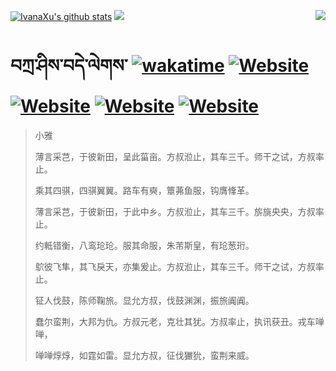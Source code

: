 [![IvanaXu's github stats](https://github-readme-stats.vercel.app/api?username=IvanaXu&theme=codeSTACKr)](https://github.com/anuraghazra/github-readme-stats)
<img align="right" src="https://github-readme-stats.vercel.app/api/top-langs/?username=IvanaXu&langs_count=8&theme=codeSTACKr" />
<img src="https://github-readme-stats.vercel.app/api/wakatime?username=IvanaXu&layout=compact&langs_count=8&theme=codeSTACKr&custom_title=Programming&nbsp;Times&nbsp;(Since&nbsp;Jul.29.2021)&range=all_time" />
# བཀྲ་ཤིས་བདེ་ལེགས་	[![wakatime](https://wakatime.com/badge/user/5043ee4a-e361-4607-9d47-d557f2005d05.svg)](https://wakatime.com/@5043ee4a-e361-4607-9d47-d557f2005d05)	[![Website](https://img.shields.io/website?label=tianchi&up_color=orange&up_message=IvanaXu&url=https%3A%2F%2Fshields.io)](https://tianchi.aliyun.com/home/science/scienceDetail?userId=1095279182618)	[![Website](https://img.shields.io/website?label=yuque&up_color=green&up_message=IvanaXu&url=https%3A%2F%2Fshields.io)](https://www.yuque.com/ivanaxu)	[![Website](https://img.shields.io/website?label=leetcode&up_color=yellow&up_message=IvanaXu&url=https%3A%2F%2Fshields.io)](https://leetcode.cn/u/ivanaxu)	[![Website](https://img.shields.io/website?label=aistudio&up_color=violet&up_message=IvanaXu&url=https%3A%2F%2Fshields.io)](https://aistudio.baidu.com/aistudio/personalcenter/thirdview/979775)
> 小雅
> 
> 薄言采芑，于彼新田，呈此菑亩。方叔涖止，其车三千。师干之试，方叔率止。
> 
> 乘其四骐，四骐翼翼。路车有奭，簟茀鱼服，钩膺鞗革。
> 
> 薄言采芑，于彼新田，于此中乡。方叔涖止，其车三千。旂旐央央，方叔率止。
> 
> 约軧错衡，八鸾玱玱。服其命服，朱芾斯皇，有玱葱珩。
> 
> 鴥彼飞隼，其飞戾天，亦集爰止。方叔涖止，其车三千。师干之试，方叔率止。
> 
> 钲人伐鼓，陈师鞠旅。显允方叔，伐鼓渊渊，振旅阗阗。
> 
> 蠢尔蛮荆，大邦为仇。方叔元老，克壮其犹。方叔率止，执讯获丑。戎车啴啴，
> 
> 啴啴焞焞，如霆如雷。显允方叔，征伐玁狁，蛮荆来威。
>

